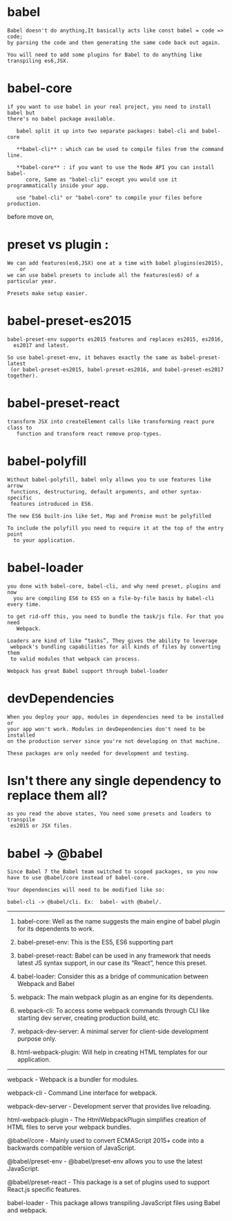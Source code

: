 # babel
```
Babel doesn't do anything,It basically acts like const babel = code => code; 
by parsing the code and then generating the same code back out again.

You will need to add some plugins for Babel to do anything like transpiling es6,JSX.
```

# babel-core

```
if you want to use babel in your real project, you need to install babel but 
there's no babel package available.

   babel split it up into two separate packages: babel-cli and babel-core

   **babel-cli** : which can be used to compile files from the command line.

   **babel-core** : if you want to use the Node API you can install babel-
      core, Same as "babel-cli" except you would use it programmatically inside your app.

   use "babel-cli" or "babel-core" to compile your files before production.
```
before move on,

# preset vs plugin :

```
We can add features(es6,JSX) one at a time with babel plugins(es2015), 
    or 
we can use babel presets to include all the features(es6) of a particular year.

Presets make setup easier.
```

# babel-preset-es2015

```
babel-preset-env supports es2015 features and replaces es2015, es2016, 
  es2017 and latest.

So use babel-preset-env, it behaves exactly the same as babel-preset-latest 
 (or babel-preset-es2015, babel-preset-es2016, and babel-preset-es2017 together).
 ```

# babel-preset-react

```
transform JSX into createElement calls like transforming react pure class to 
   function and transform react remove prop-types.
```

# babel-polyfill

```
Without babel-polyfill, babel only allows you to use features like arrow 
 functions, destructuring, default arguments, and other syntax-specific 
 features introduced in ES6.

The new ES6 built-ins like Set, Map and Promise must be polyfilled

To include the polyfill you need to require it at the top of the entry point 
  to your application. 
```

# babel-loader

```
you done with babel-core, babel-cli, and why need preset, plugins and now 
  you are compiling ES6 to ES5 on a file-by-file basis by babel-cli every time.

to get rid-off this, you need to bundle the task/js file. For that you need 
   Webpack.

Loaders are kind of like “tasks”, They gives the ability to leverage 
 webpack's bundling capabilities for all kinds of files by converting them 
 to valid modules that webpack can process.

Webpack has great Babel support through babel-loader
```

# devDependencies

```
When you deploy your app, modules in dependencies need to be installed or 
your app won't work. Modules in devDependencies don't need to be installed 
on the production server since you're not developing on that machine.

These packages are only needed for development and testing.
```

# Isn't there any single dependency to replace them all?

```
as you read the above states, You need some presets and loaders to transpile 
 es2015 or JSX files.
```

# babel -> @babel

```
Since Babel 7 the Babel team switched to scoped packages, so you now 
have to use @babel/core instead of babel-core.

Your dependencies will need to be modified like so:

babel-cli -> @babel/cli. Ex:  babel- with @babel/.
```

---

1. babel-core: Well as the name suggests the main engine of babel plugin for its dependents to work.
2. babel-preset-env: This is the ES5, ES6 supporting part
3. babel-preset-react: Babel can be used in any framework that needs latest JS syntax support, in our case its “React”, hence this preset.
4. babel-loader: Consider this as a bridge of communication between Webpack and Babel

1. webpack: The main webpack plugin as an engine for its dependents.
2. webpack-cli: To access some webpack commands through CLI like starting dev server, creating production build, etc.
3. webpack-dev-server: A minimal server for client-side development purpose only.
4. html-webpack-plugin: Will help in creating HTML templates for our application.

---

webpack - Webpack is a bundler for modules.

webpack-cli - Command Line interface for webpack.

webpack-dev-server - Development server that provides live reloading.

html-webpack-plugin - The HtmlWebpackPlugin simplifies creation of HTML files to serve your webpack bundles.

@babel/core - Mainly used to convert ECMAScript 2015+ code into a backwards compatible version of JavaScript.

@babel/preset-env - @babel/preset-env allows you to use the latest JavaScript.

@babel/preset-react - This package is a set of plugins used to support React.js specific features.

babel-loader - This package allows transpiling JavaScript files using Babel and webpack.